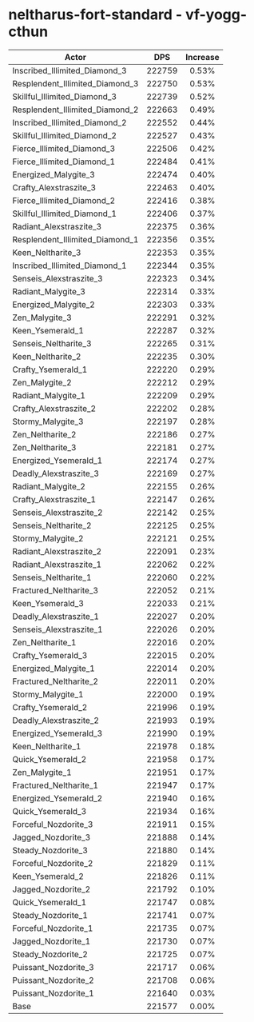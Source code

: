 # neltharus-fort-standard - vf-yogg-cthun
| Actor | DPS | Increase |
|---|:---:|:---:|
|Inscribed_Illimited_Diamond_3|222759|0.53%|
|Resplendent_Illimited_Diamond_3|222750|0.53%|
|Skillful_Illimited_Diamond_3|222739|0.52%|
|Resplendent_Illimited_Diamond_2|222663|0.49%|
|Inscribed_Illimited_Diamond_2|222552|0.44%|
|Skillful_Illimited_Diamond_2|222527|0.43%|
|Fierce_Illimited_Diamond_3|222506|0.42%|
|Fierce_Illimited_Diamond_1|222484|0.41%|
|Energized_Malygite_3|222474|0.40%|
|Crafty_Alexstraszite_3|222463|0.40%|
|Fierce_Illimited_Diamond_2|222416|0.38%|
|Skillful_Illimited_Diamond_1|222406|0.37%|
|Radiant_Alexstraszite_3|222375|0.36%|
|Resplendent_Illimited_Diamond_1|222356|0.35%|
|Keen_Neltharite_3|222353|0.35%|
|Inscribed_Illimited_Diamond_1|222344|0.35%|
|Senseis_Alexstraszite_3|222323|0.34%|
|Radiant_Malygite_3|222314|0.33%|
|Energized_Malygite_2|222303|0.33%|
|Zen_Malygite_3|222291|0.32%|
|Keen_Ysemerald_1|222287|0.32%|
|Senseis_Neltharite_3|222265|0.31%|
|Keen_Neltharite_2|222235|0.30%|
|Crafty_Ysemerald_1|222220|0.29%|
|Zen_Malygite_2|222212|0.29%|
|Radiant_Malygite_1|222209|0.29%|
|Crafty_Alexstraszite_2|222202|0.28%|
|Stormy_Malygite_3|222197|0.28%|
|Zen_Neltharite_2|222186|0.27%|
|Zen_Neltharite_3|222181|0.27%|
|Energized_Ysemerald_1|222174|0.27%|
|Deadly_Alexstraszite_3|222169|0.27%|
|Radiant_Malygite_2|222155|0.26%|
|Crafty_Alexstraszite_1|222147|0.26%|
|Senseis_Alexstraszite_2|222142|0.25%|
|Senseis_Neltharite_2|222125|0.25%|
|Stormy_Malygite_2|222121|0.25%|
|Radiant_Alexstraszite_2|222091|0.23%|
|Radiant_Alexstraszite_1|222062|0.22%|
|Senseis_Neltharite_1|222060|0.22%|
|Fractured_Neltharite_3|222052|0.21%|
|Keen_Ysemerald_3|222033|0.21%|
|Deadly_Alexstraszite_1|222027|0.20%|
|Senseis_Alexstraszite_1|222026|0.20%|
|Zen_Neltharite_1|222016|0.20%|
|Crafty_Ysemerald_3|222015|0.20%|
|Energized_Malygite_1|222014|0.20%|
|Fractured_Neltharite_2|222011|0.20%|
|Stormy_Malygite_1|222000|0.19%|
|Crafty_Ysemerald_2|221996|0.19%|
|Deadly_Alexstraszite_2|221993|0.19%|
|Energized_Ysemerald_3|221990|0.19%|
|Keen_Neltharite_1|221978|0.18%|
|Quick_Ysemerald_2|221958|0.17%|
|Zen_Malygite_1|221951|0.17%|
|Fractured_Neltharite_1|221947|0.17%|
|Energized_Ysemerald_2|221940|0.16%|
|Quick_Ysemerald_3|221934|0.16%|
|Forceful_Nozdorite_3|221911|0.15%|
|Jagged_Nozdorite_3|221888|0.14%|
|Steady_Nozdorite_3|221880|0.14%|
|Forceful_Nozdorite_2|221829|0.11%|
|Keen_Ysemerald_2|221826|0.11%|
|Jagged_Nozdorite_2|221792|0.10%|
|Quick_Ysemerald_1|221747|0.08%|
|Steady_Nozdorite_1|221741|0.07%|
|Forceful_Nozdorite_1|221735|0.07%|
|Jagged_Nozdorite_1|221730|0.07%|
|Steady_Nozdorite_2|221725|0.07%|
|Puissant_Nozdorite_3|221717|0.06%|
|Puissant_Nozdorite_2|221708|0.06%|
|Puissant_Nozdorite_1|221640|0.03%|
|Base|221577|0.00%|
